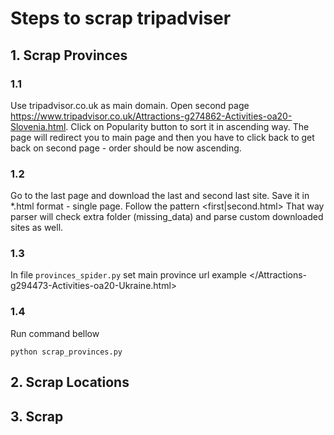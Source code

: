 # Steps to scrap tripadviser
## 1. Scrap Provinces
### 1.1 
Use tripadvisor.co.uk as main domain. 
Open second page <https://www.tripadvisor.co.uk/Attractions-g274862-Activities-oa20-Slovenia.html>.
Click on Popularity button to sort it in ascending way. 
The page will redirect you to main page and then you have to click back to get back on second page - order should be now 
ascending.

### 1.2
Go to the last page and download the last and second last site. Save it in *.html format - single page. 
Follow the pattern <first|second.html>
That way parser will check extra folder (missing_data) and parse custom downloaded sites as well.

### 1.3
In file ```provinces_spider.py``` set main province url example </Attractions-g294473-Activities-oa20-Ukraine.html>

### 1.4
Run command bellow
    
    python scrap_provinces.py

## 2. Scrap Locations


## 3. Scrap 
